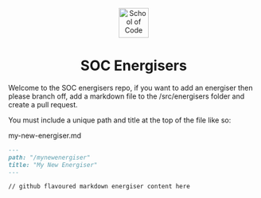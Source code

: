 <p align="center">
  <a href="https://www.schoolofcode.com/">
    <img alt="School of Code" src="https://res.cloudinary.com/cogcept/image/upload/f_auto,q_auto/soc.com-website/logo.png" width="60" />
  </a>
</p>
<h1 align="center">
  SOC Energisers
</h1>

Welcome to the SOC energisers repo, if you want to add an energiser then please branch off, add a markdown file to the /src/energisers folder and create a pull request.

You must include a unique path and title at the top of the file like so:

my-new-energiser.md

```md
---
path: "/mynewenergiser"
title: "My New Energiser"
---

// github flavoured markdown energiser content here
```
